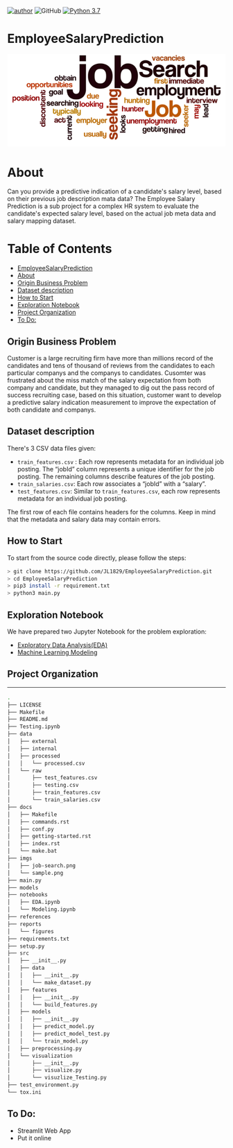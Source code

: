 [![author](https://img.shields.io/badge/author-JohnnyLu-red.svg)](https://www.linkedin.com/in/jl1829/)
![GitHub](https://img.shields.io/github/license/jl1829/EmployeeSalaryPrediction)
[![Python 3.7](https://img.shields.io/badge/python-3.7.7-blue.svg)](https://www.python.org/downloads/release/python-377/)

EmployeeSalaryPrediction
==============================
![image](https://raw.githubusercontent.com/JL1829/EmployeeSalaryPrediction/master/imgs/job-search.png)


# About
Can you provide a predictive indication of a candidate's salary level, based on their previous job description mata data? The Employee Salary Prediction is a sub project for a complex HR system to evaluate the candidate's expected salary level, based on the actual job meta data and salary mapping dataset. 

Table of Contents
=================

   * [EmployeeSalaryPrediction](#employeesalaryprediction)
   * [About](#about)
   * [Origin Business Problem](#origin-business-problem)
   * [Dataset description](#dataset-description)
   * [How to Start](#how-to-start)
   * [Exploration Notebook](#exploration-notebook)
   * [Project Organization](#project-organization)
   * [To Do:](#to-do)


## Origin Business Problem
Customer is a large recruiting firm have more than millions record of the candidates and tens of thousand of reviews from the candidates to each particular companys and the companys to candidates. Cusomter was frustrated about the miss match of the salary expectation from both company and candidate, but they managed to dig out the pass record of success recruiting case, based on this situation, customer want to develop a predictive salary indication measurement to improve the expectation of both candidate and companys. 

## Dataset description

There's 3 CSV data files given:

* `train_features.csv` : Each row represents metadata for an individual job posting. The “jobId” column represents a unique identifier for the job posting. The remaining columns describe features of the job posting.
* `train_salaries.csv`: Each row associates a “jobId” with a “salary”.
* `test_features.csv`: Similar to `train_features.csv`, each row represents metadata for an individual job posting.

The first row of each file contains headers for the columns. Keep in mind that the metadata and salary data may contain errors.


## How to Start

To start from the source code directly, please follow the steps:
```bash
> git clone https://github.com/JL1829/EmployeeSalaryPrediction.git
> cd EmployeeSalaryPrediction
> pip3 install -r requirement.txt
> python3 main.py
```

## Exploration Notebook

We have prepared two Jupyter Notebook for the problem exploration: 
- [Exploratory Data Analysis(EDA)](https://github.com/JL1829/EmployeeSalaryPrediction/blob/master/notebooks/EDA.ipynb)
- [Machine Learning Modeling](https://github.com/JL1829/EmployeeSalaryPrediction/blob/master/notebooks/Modeling.ipynb)

## Project Organization
------------
```bash
.
├── LICENSE
├── Makefile
├── README.md
├── Testing.ipynb
├── data
│   ├── external
│   ├── internal
│   ├── processed
│   │   └── processed.csv
│   └── raw
│       ├── test_features.csv
│       ├── testing.csv
│       ├── train_features.csv
│       └── train_salaries.csv
├── docs
│   ├── Makefile
│   ├── commands.rst
│   ├── conf.py
│   ├── getting-started.rst
│   ├── index.rst
│   └── make.bat
├── imgs
│   ├── job-search.png
│   └── sample.png
├── main.py
├── models
├── notebooks
│   ├── EDA.ipynb
│   └── Modeling.ipynb
├── references
├── reports
│   └── figures
├── requirements.txt
├── setup.py
├── src
│   ├── __init__.py
│   ├── data
│   │   ├── __init__.py
│   │   └── make_dataset.py
│   ├── features
│   │   ├── __init__.py
│   │   └── build_features.py
│   ├── models
│   │   ├── __init__.py
│   │   ├── predict_model.py
│   │   ├── predict_model_test.py
│   │   └── train_model.py
│   ├── preprocessing.py
│   └── visualization
│       ├── __init__.py
│       ├── visualize.py
│       └── visuzlize_Testing.py
├── test_environment.py
└── tox.ini
```

## To Do:
- Streamlit Web App
- Put it online
